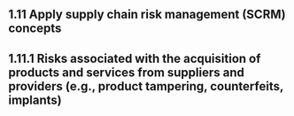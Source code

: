 ## 1.11 Apply supply chain risk management (SCRM) concepts ##

## 1.11.1 Risks associated with the acquisition of products and services from suppliers and providers (e.g., product tampering, counterfeits, implants) ##

